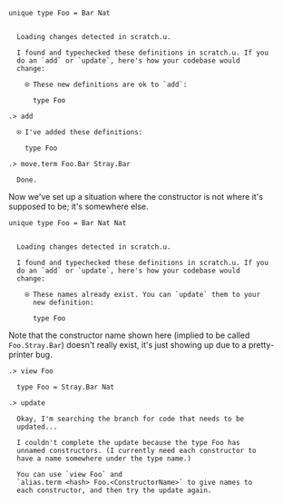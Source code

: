 ```unison
unique type Foo = Bar Nat
```

```ucm

  Loading changes detected in scratch.u.

  I found and typechecked these definitions in scratch.u. If you
  do an `add` or `update`, here's how your codebase would
  change:
  
    ⍟ These new definitions are ok to `add`:
    
      type Foo

```
```ucm
.> add

  ⍟ I've added these definitions:
  
    type Foo

.> move.term Foo.Bar Stray.Bar

  Done.

```
Now we've set up a situation where the constructor is not where it's supposed to be; it's somewhere else.

```unison
unique type Foo = Bar Nat Nat
```

```ucm

  Loading changes detected in scratch.u.

  I found and typechecked these definitions in scratch.u. If you
  do an `add` or `update`, here's how your codebase would
  change:
  
    ⍟ These names already exist. You can `update` them to your
      new definition:
    
      type Foo

```
Note that the constructor name shown here (implied to be called `Foo.Stray.Bar`) doesn't really exist, it's just showing up due to a pretty-printer bug.

```ucm
.> view Foo

  type Foo = Stray.Bar Nat

.> update

  Okay, I'm searching the branch for code that needs to be
  updated...

  I couldn't complete the update because the type Foo has
  unnamed constructors. (I currently need each constructor to
  have a name somewhere under the type name.)
  
  You can use `view Foo` and
  `alias.term <hash> Foo.<ConstructorName>` to give names to
  each constructor, and then try the update again.

```
